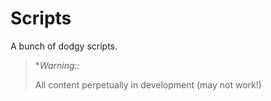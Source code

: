 # Scripts

A bunch of dodgy scripts.

> **Warning::*
>
> All content perpetually in development (may not work!)
